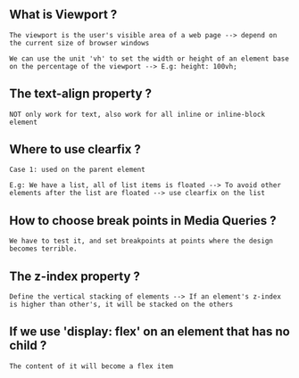 ## What is Viewport ?

    The viewport is the user's visible area of a web page --> depend on the current size of browser windows

    We can use the unit 'vh' to set the width or height of an element base on the percentage of the viewport --> E.g: height: 100vh;

## The text-align property ? 

    NOT only work for text, also work for all inline or inline-block element

## Where to use clearfix ?

    Case 1: used on the parent element

    E.g: We have a list, all of list items is floated --> To avoid other elements after the list are floated --> use clearfix on the list

## How to choose break points in Media Queries ?

    We have to test it, and set breakpoints at points where the design becomes terrible.

## The z-index property ?

    Define the vertical stacking of elements --> If an element's z-index is higher than other's, it will be stacked on the others

## If we use 'display: flex' on an element that has no child ?

    The content of it will become a flex item